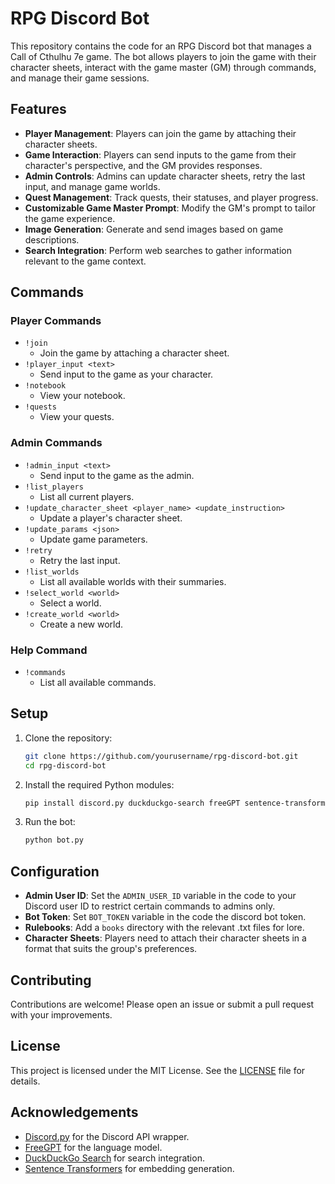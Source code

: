 # RPG Discord Bot

This repository contains the code for an RPG Discord bot that manages a Call of Cthulhu 7e game. The bot allows players to join the game with their character sheets, interact with the game master (GM) through commands, and manage their game sessions.

## Features

- **Player Management**: Players can join the game by attaching their character sheets.
- **Game Interaction**: Players can send inputs to the game from their character's perspective, and the GM provides responses.
- **Admin Controls**: Admins can update character sheets, retry the last input, and manage game worlds.
- **Quest Management**: Track quests, their statuses, and player progress.
- **Customizable Game Master Prompt**: Modify the GM's prompt to tailor the game experience.
- **Image Generation**: Generate and send images based on game descriptions.
- **Search Integration**: Perform web searches to gather information relevant to the game context.

## Commands

### Player Commands

- `!join`
  - Join the game by attaching a character sheet.
- `!player_input <text>`
  - Send input to the game as your character.
- `!notebook`
  - View your notebook.
- `!quests`
  - View your quests.

### Admin Commands

- `!admin_input <text>`
  - Send input to the game as the admin.
- `!list_players`
  - List all current players.
- `!update_character_sheet <player_name> <update_instruction>`
  - Update a player's character sheet.
- `!update_params <json>`
  - Update game parameters.
- `!retry`
  - Retry the last input.
- `!list_worlds`
  - List all available worlds with their summaries.
- `!select_world <world>`
  - Select a world.
- `!create_world <world>`
  - Create a new world.

### Help Command

- `!commands`
  - List all available commands.

## Setup

1. Clone the repository:

    ```bash
    git clone https://github.com/yourusername/rpg-discord-bot.git
    cd rpg-discord-bot
    ```

2. Install the required Python modules:

    ```bash
    pip install discord.py duckduckgo-search freeGPT sentence-transformers numpy pillow
    ```
    
3. Run the bot:

    ```bash
    python bot.py
    ```

## Configuration

- **Admin User ID**: Set the `ADMIN_USER_ID` variable in the code to your Discord user ID to restrict certain commands to admins only.
- **Bot Token**: Set `BOT_TOKEN` variable in the code the discord bot token.
- **Rulebooks**: Add a `books` directory with the relevant .txt files for lore.
- **Character Sheets**: Players need to attach their character sheets in a format that suits the group's preferences.

## Contributing

Contributions are welcome! Please open an issue or submit a pull request with your improvements.

## License

This project is licensed under the MIT License. See the [LICENSE](LICENSE) file for details.

## Acknowledgements

- [Discord.py](https://github.com/Rapptz/discord.py) for the Discord API wrapper.
- [FreeGPT](https://github.com/free-gpt) for the language model.
- [DuckDuckGo Search](https://pypi.org/project/duckduckgo-search/) for search integration.
- [Sentence Transformers](https://github.com/UKPLab/sentence-transformers) for embedding generation.
